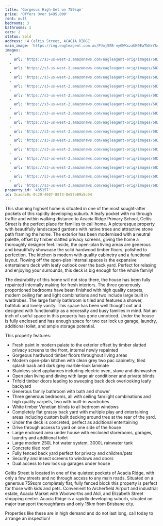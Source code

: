 ```yaml
---
title: 'Gorgeous High-Set on 759sqm'
price: 'Offers Over $495,000'
rent: null
bedrooms: 3
bathrooms: 1
cars: 2
status: Sold
address: '4 Celtis Street, ACACIA RIDGE'
main_image: 'https://img.eagleagent.com.au/PUoj5BB-nyGWKxzaUK0EaTkNrYk=/1280x854/smart/https://s3-us-west-2.amazonaws.com/eagleagent-orig/images/6821118/124953066-image-M.jpg'
images:
  -
    url: 'https://s3-us-west-2.amazonaws.com/eagleagent-orig/images/6821132/124953066-image-O.jpg'
  -
    url: 'https://s3-us-west-2.amazonaws.com/eagleagent-orig/images/6821131/124953066-image-N.jpg'
  -
    url: 'https://s3-us-west-2.amazonaws.com/eagleagent-orig/images/6821130/124953066-image-L.jpg'
  -
    url: 'https://s3-us-west-2.amazonaws.com/eagleagent-orig/images/6821129/124953066-image-K.jpg'
  -
    url: 'https://s3-us-west-2.amazonaws.com/eagleagent-orig/images/6821128/124953066-image-J.jpg'
  -
    url: 'https://s3-us-west-2.amazonaws.com/eagleagent-orig/images/6821127/124953066-image-I.jpg'
  -
    url: 'https://s3-us-west-2.amazonaws.com/eagleagent-orig/images/6821126/124953066-image-H.jpg'
  -
    url: 'https://s3-us-west-2.amazonaws.com/eagleagent-orig/images/6821125/124953066-image-G.jpg'
  -
    url: 'https://s3-us-west-2.amazonaws.com/eagleagent-orig/images/6821124/124953066-image-F.jpg'
  -
    url: 'https://s3-us-west-2.amazonaws.com/eagleagent-orig/images/6821123/124953066-image-E.jpg'
  -
    url: 'https://s3-us-west-2.amazonaws.com/eagleagent-orig/images/6821122/124953066-image-D.jpg'
  -
    url: 'https://s3-us-west-2.amazonaws.com/eagleagent-orig/images/6821121/124953066-image-C.jpg'
  -
    url: 'https://s3-us-west-2.amazonaws.com/eagleagent-orig/images/6821120/124953066-image-B.jpg'
  -
    url: 'https://s3-us-west-2.amazonaws.com/eagleagent-orig/images/6821119/124953066-image-A.jpg'
  -
    url: 'https://s3-us-west-2.amazonaws.com/eagleagent-orig/images/6821118/124953066-image-M.jpg'
property_id: '435157'
id: 3caeac0c-0c29-4607-88f3-8e57e89a5c04
---
```

This stunning highset home is situated in one of the most sought-after pockets of this rapidly developing suburb. A leafy pocket with no through traffic and within walking distance to Acacia Ridge Primary School, Celtis Street is the perfect place for families to call home. A picturesque property with beautifully landscaped gardens with native trees and attractive stone path framing the home. The exterior has been modernised with a neutral palette, offset by timber slatted privacy screens, giving the home a thoroughly designer feel. Inside, the open-plan living areas are generous and beautifully showcase the solid hardwood timber floors, polished to perfection. The kitchen is modern with quality cabinetry and a functional layout. Flowing off the open-plan internal spaces is the expansive entertainers deck with leafy outlook over the back yard. Perfect for relaxing and enjoying your surrounds, this deck is big enough for the whole family!

The desirability of this home will not stop there, the house has been fully repainted internally making for fresh interiors. The three generously proportioned bedrooms have been finished with high quality carpets, modern ceiling fan and light combinations and two include large built in wardrobes. The large family bathroom is tiled and features a shower, bathtub and lovely vanity. This space has been well thought out and designed with functionality as a necessity and busy families in mind. Not an inch of useful space in this property has gone unnoticed. Under the house is fully enclosed and has enough space for two car lock up garage, laundry, additional toilet, and ample storage potential.

This property features:

*  Fresh paint in modern palate to the exterior offset by timber slatted privacy screens to the front, internal newly repainted
*  Gorgeous hardwood timber floors throughout living areas
*  Modern open-plan kitchen with clean grey two pac cabinetry, tiled splash back and dark grey marble-look laminate
*  Stainless steel appliances including electric oven, stove and dishwasher
*  Open plan living and dining with large air conditioner and private blinds
*  Trifold timber doors leading to sweeping back deck overlooking leafy backyard
*  Generous family bathroom with bath and shower
*  Three generous bedrooms, all with ceiling fan/light combinations and high quality carpets, two with built-in wardrobes
*  White timber Venetian blinds to all bedroom windows
* Completely flat grassy back yard with multiple play and entertaining areas including custom built decking around tree at the rear of the yard.
*  Under the deck is concreted, perfect as additional entertaining
*  Drive through access to yard on one side of the house
*  Large enclosed area under house with enclosed storerooms, garages, laundry and additional toilet
*  Large modern 250L hot water system, 3000L rainwater tank
*  Concrete tiled roof
*  Fully fenced back yard perfect for privacy and children/pets
*  Security and insect screens to windows and doors
*  Dual access to two lock up garages under house

Celtis Street is located in one of the quietest pockets of Acacia Ridge, with only a few streets and no through access to any main roads. Situated on a generous 759sqm completely flat, fully fenced block this property is perfect for those with kids and pets. Convenient to Archerfield Airport and industrial estate, Acacia Market with Woolworths and Aldi, and Elizabeth Street shopping centre. Acacia Ridge is a rapidly developing suburb, situated on major transport thoroughfares and only 15km from Brisbane city.

Properties like these are in high demand and do not last long, call today to arrange an inspection!